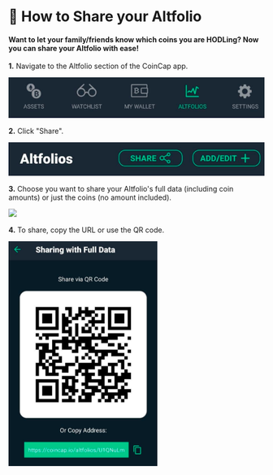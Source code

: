 # 📂 How to Share your Altfolio

#### Want to let your family/friends know which coins you are HODLing? Now you can share your Altfolio with ease!

**1.** Navigate to the Altfolio section of the CoinCap app.

![](<../../.gitbook/assets/image (185).png>)

**2.** Click "Share".

![](<../../.gitbook/assets/image (1) (1).png>)

**3.** Choose you want to share your Altfolio's full data (including coin amounts) or just the coins (no amount included).

![](<../../.gitbook/assets/image (196).png>)

**4.** To share, copy the URL or use the QR code.

![](<../../.gitbook/assets/image (48).png>)
